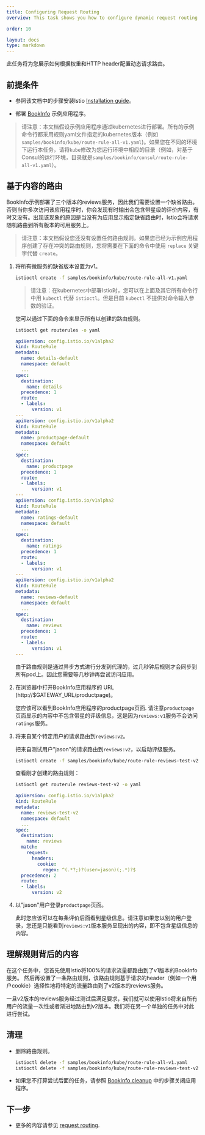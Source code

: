 ```yaml
---
title: Configuring Request Routing
overview: This task shows you how to configure dynamic request routing based on weights and HTTP headers.

order: 10

layout: docs
type: markdown
---
```

此任务将为您展示如何根据权重和HTTP header配置动态请求路由。

## 前提条件

* 参照该文档中的步骤安装Istio [Installation guide](../../setup/index.md)。

* 部署 [BookInfo](../../guides/bookinfo.md) 示例应用程序。

> 请注意：本文档假设示例应用程序通过kubernetes进行部署。所有的示例命令行都采用规则yaml文件指定的kubernetes版本（例如`samples/bookinfo/kube/route-rule-all-v1.yaml`)。如果您在不同的环境下运行本任务，请将`kube`修改为您运行环境中相应的目录（例如，对基于Consul的运行环境，目录就是`samples/bookinfo/consul/route-rule-all-v1.yaml`）。

## 基于内容的路由

BookInfo示例部署了三个版本的reviews服务，因此我们需要设置一个缺省路由。否则当你多次访问该应用程序时，你会发现有时输出会包含带星级的评价内容，有时又没有。出现该现象的原因是当没有为应用显示指定缺省路由时，Istio会将请求随机路由到所有版本的可用服务上。

> 请注意：本文档假设您还没有设置任何路由规则。如果您已经为示例应用程序创建了存在冲突的路由规则，您将需要在下面的命令中使用 `replace` 关键字代替 `create`。

1. 将所有微服务的缺省版本设置为v1。

   ```bash
   istioctl create -f samples/bookinfo/kube/route-rule-all-v1.yaml
   ```

   > 请注意：在kubernetes中部署Istio时，您可以在上面及其它所有命令行中用 `kubectl` 代替 `istioctl`。但是目前 `kubectl` 不提供对命令输入参数的验证。

   您可以通过下面的命令来显示所有以创建的路由规则。

   ```bash
   istioctl get routerules -o yaml
   ```
   ```yaml
   apiVersion: config.istio.io/v1alpha2
   kind: RouteRule
   metadata:
     name: details-default
     namespace: default
     ...
   spec:
     destination:
       name: details
     precedence: 1
     route:
     - labels:
         version: v1
   ---
   apiVersion: config.istio.io/v1alpha2
   kind: RouteRule
   metadata:
     name: productpage-default
     namespace: default
     ...
   spec:
     destination:
       name: productpage
     precedence: 1
     route:
     - labels:
         version: v1
   ---
   apiVersion: config.istio.io/v1alpha2
   kind: RouteRule
   metadata:
     name: ratings-default
     namespace: default
     ...
   spec:
     destination:
       name: ratings
     precedence: 1
     route:
     - labels:
         version: v1
   ---
   apiVersion: config.istio.io/v1alpha2
   kind: RouteRule
   metadata:
     name: reviews-default
     namespace: default
     ...
   spec:
     destination:
       name: reviews
     precedence: 1
     route:
     - labels:
         version: v1
   ---
   ```

   由于路由规则是通过异步方式进行分发到代理的，过几秒钟后规则才会同步到所有pod上。因此您需要等几秒钟再尝试访问应用。


1. 在浏览器中打开BookInfo应用程序的 URL (http://$GATEWAY_URL/productpage)。

   您应该可以看到BookInfo应用程序的productpage页面.
   请注意`productpage`页面显示的内容中不包含带星的评级信息，这是因为`reviews:v1`服务不会访问`ratings`服务。

1. 将来自某个特定用户的请求路由到`reviews:v2`。

   把来自测试用户"jason"的请求路由到`reviews:v2`，以启动评级服务。

   ```bash
   istioctl create -f samples/bookinfo/kube/route-rule-reviews-test-v2.yaml
   ```

   查看刚才创建的路由规则：

   ```bash
   istioctl get routerule reviews-test-v2 -o yaml
   ```
   ```yaml
   apiVersion: config.istio.io/v1alpha2
   kind: RouteRule
   metadata:
     name: reviews-test-v2
     namespace: default
     ...
   spec:
     destination:
       name: reviews
     match:
       request:
         headers:
           cookie:
             regex: ^(.*?;)?(user=jason)(;.*)?$
     precedence: 2
     route:
     - labels:
         version: v2
   ```

1. 以"jason"用户登录`productpage`页面。

   此时您应该可以在每条评价后面看到星级信息。请注意如果您以别的用户登录，您还是只能看到`reviews:v1`版本服务呈现出的内容，即不包含星级信息的内容。

## 理解规则背后的内容

在这个任务中，您首先使用Istio将100%的请求流量都路由到了v1版本的BookInfo服务。
然后再设置了一条路由规则，该路由规则基于请求的header（例如一个用户cookie）选择性地将特定的流量路由到了v2版本的reviews服务。

一旦v2版本的reviews服务经过测试后满足要求，我们就可以使用Istio将来自所有用户的流量一次性或者渐进地路由到v2版本。我们将在另一个单独的任务中对此进行尝试。

## 清理

* 删除路由规则。

  ```bash
  istioctl delete -f samples/bookinfo/kube/route-rule-all-v1.yaml
  istioctl delete -f samples/bookinfo/kube/route-rule-reviews-test-v2.yaml
  ```

* 如果您不打算尝试后面的任务，请参照
  [BookInfo cleanup](../../guides/bookinfo.md#cleanup) 中的步骤关闭应用程序。
 
## 下一步

* 更多的内容请参见 [request routing](../../concepts/traffic-management/rules-configuration.md).   